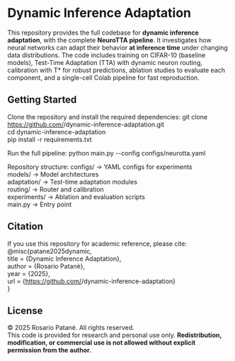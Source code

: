 # Dynamic Inference Adaptation

This repository provides the full codebase for **dynamic inference adaptation**, with the complete **NeuroTTA pipeline**. It investigates how neural networks can adapt their behavior **at inference time** under changing data distributions. The code includes training on CIFAR-10 (baseline models), Test-Time Adaptation (TTA) with dynamic neuron routing, calibration with T* for robust predictions, ablation studies to evaluate each component, and a single-cell Colab pipeline for fast reproduction.

## Getting Started
Clone the repository and install the required dependencies:
git clone https://github.com/<your-username>/dynamic-inference-adaptation.git  
cd dynamic-inference-adaptation  
pip install -r requirements.txt  

Run the full pipeline:
python main.py --config configs/neurotta.yaml  

Repository structure:
configs/ → YAML configs for experiments  
models/ → Model architectures  
adaptation/ → Test-time adaptation modules  
routing/ → Router and calibration  
experiments/ → Ablation and evaluation scripts  
main.py → Entry point  

## Citation
If you use this repository for academic reference, please cite:
@misc{patane2025dynamic,  
  title  = {Dynamic Inference Adaptation},  
  author = {Rosario Patanè},  
  year   = {2025},  
  url    = {https://github.com/<your-username>/dynamic-inference-adaptation}  
}

## License
© 2025 Rosario Patanè. All rights reserved.  
This code is provided for research and personal use only. **Redistribution, modification, or commercial use is not allowed without explicit permission from the author.**

